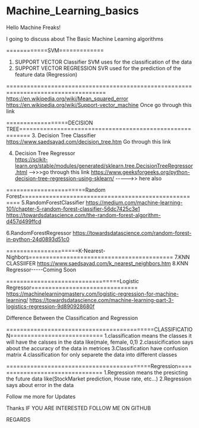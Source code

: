 # Machine_Learning_basics

Hello Machine Freaks!

I going to discuss about The Basic Machine Learning algorithms

============SVM=============
1. SUPPORT VECTOR Classifier
SVM uses for the classification of the data  
2. SUPPORT VECTOR REGRESSION 
SVR used for the prediction of the feature data (Regression)

===================================================================================
https://en.wikipedia.org/wiki/Mean_squared_error
https://en.wikipedia.org/wiki/Support-vector_machine
Once go through this link

==================DECISION TREE=========================================================
3. Decision Tree Classifier
https://www.saedsayad.com/decision_tree.htm     Go through this link

4. Decision Tree Regressor  
https://scikit-learn.org/stable/modules/generated/sklearn.tree.DecisionTreeRegressor.html -->>>go through this link
https://www.geeksforgeeks.org/python-decision-tree-regression-using-sklearn/ ----->> here also

=======================Random Forest=====================================================
5.RandomForestClassifier
https://medium.com/machine-learning-101/chapter-5-random-forest-classifier-56dc7425c3e1
https://towardsdatascience.com/the-random-forest-algorithm-d457d499ffcd

6.RandomForestRegressor
https://towardsdatascience.com/random-forest-in-python-24d0893d51c0

=====================K-Nearest-Nighbors==========================================
7.KNN CLASSIIFER
https://www.saedsayad.com/k_nearest_neighbors.htm
8.KNN Regressor-----Coming Soon

=================================Logistic Regressor===============================
https://machinelearningmastery.com/logistic-regression-for-machine-learning/
https://towardsdatascience.com/machine-learning-part-3-logistics-regression-9d890928680f

Difference Between the Classification and Regression

===========================================CLASSIFICATION===========================
1.classification means the classes it will have the calsses in the data like(male, female, 0,1)
2.classicification says about the accuracy of the data in metrices
3.Classification have confusion matrix
4.classification for only separete the data into different classes

==========================================Regression================================
1.Regression means the presicting the future data like(StockMarket prediction, House rate, etc...)
2.Regression says about error in the data


Follow me more for Updates

Thanks IF YOU ARE INTERESTED FOLLOW ME ON GITHUB

REGARDS
